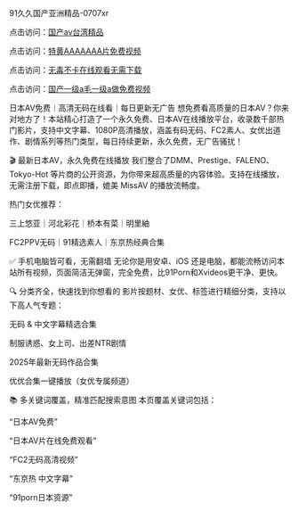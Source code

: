 91久久国产亚洲精品-0707xr


点击访问：<a href="https://bered.pages.dev/">国产av台湾精品</a>

点击访问：<a href="https://vassv.pages.dev/">特黄AAAAAAA片免费视频</a>

点击访问：<a href="https://cfad.pages.dev/">无毒不卡在线观看无需下载</a>

点击访问：<a href="https://gfd-5xg.pages.dev/">国产一级a毛一级a做免费视频</a>


日本AV免费｜高清无码在线看｜每日更新无广告
想免费看高质量的日本AV？你来对地方了！本站精心打造了一个永久免费、日本AV在线播放平台，收录数千部热门影片，支持中文字幕、1080P高清播放，涵盖有码无码、FC2素人、女优出道作、剧情系列等热门类型，每日持续更新，永久免费，无广告骚扰！

🎬 最新日本AV，永久免费在线播放
我们整合了DMM、Prestige、FALENO、Tokyo-Hot 等片商的公开资源，为你带来超高质量的内容体验。支持在线播放，无需注册下载，即点即播，媲美 MissAV 的播放流畅度。

热门女优推荐：

三上悠亚｜河北彩花｜桥本有菜｜明里紬

FC2PPV无码｜91精选素人｜东京热经典合集

✅ 手机电脑皆可看，无需翻墙
无论你是用安卓、iOS 还是电脑，都能流畅访问本站所有视频，页面简洁无弹窗，完全免费，比91Porn和Xvideos更干净、更快。

🔍 分类齐全，快速找到你想看的
影片按题材、女优、标签进行精细分类，支持以下高人气专题：

无码 & 中文字幕精选合集

制服诱惑、女上司、出差NTR剧情

2025年最新无码作品合集

优优合集一键播放（女优专属频道）

📚 多关键词覆盖，精准匹配搜索意图
本页覆盖关键词包括：

“日本AV免费”

“日本AV片在线免费观看”

“FC2无码高清视频”

“东京热 中文字幕”

“91porn日本资源”


<span style="display:none;">[Canonical link]( https://github.com/77xduan/64505 ）</span>
